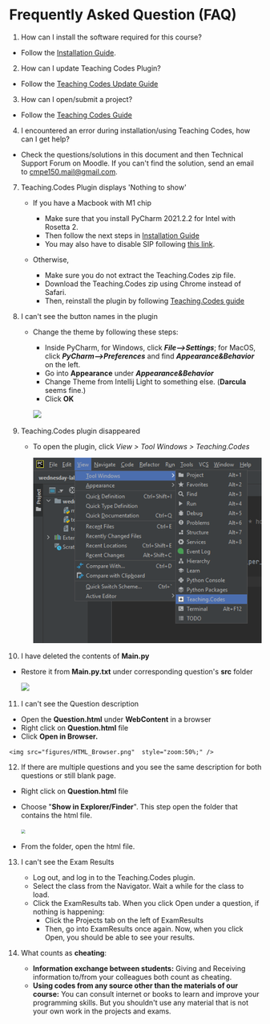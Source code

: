 # Frequently Asked Question (FAQ)

1. How can I install the software required for this course?
   
* Follow the [Installation Guide](InstallationGuide.md).
   
2. How can I update Teaching Codes Plugin?
   
* Follow the [Teaching Codes Update Guide](TeachingCodesGuide.md)
   
3. How can I open/submit a project?
   
* Follow the [Teaching Codes Guide](TeachingCodesGuide.md)
   
4. I encountered an error during installation/using Teaching Codes, how can I get help?
   
* Check the questions/solutions in this document and then Technical Support Forum on Moodle. If you can't find the solution, send an email to cmpe150.mail@gmail.com.
   
7. Teaching.Codes Plugin displays 'Nothing to show'
   * If you have a Macbook with M1 chip
      
      * Make sure that you install PyCharm 2021.2.2 for Intel with Rosetta 2.
      * Then follow the next steps in [Installation Guide](InstallationGuide.md)
      * You may also have to disable SIP following [this link](https://developer.apple.com/documentation/security/disabling_and_enabling_system_integrity_protection).
   * Otherwise,
      * Make sure you do not extract the Teaching.Codes zip file. 
      * Download the Teaching.Codes zip using Chrome instead of Safari.  
      * Then, reinstall the plugin by following [Teaching.Codes guide](TeachingCodesGuide.md)  
8. I can't see the button names in the plugin <a name="button"></a>

   * Change the theme by following these steps:

     * Inside PyCharm, for Windows, click ***File-->Settings***; for MacOS, click ***PyCharm-->Preferences*** and find ***Appearance&Behavior*** on the left. 
     * Go into **Appearance** under ***Appearance&Behavior*** 
     * Change Theme from Intellij Light to something else. (**Darcula** seems fine.)
     * Click **OK**

     ![](figures/ChangeTheme.png)
9. Teaching.Codes plugin disappeared <a name="plugin"></a>
   * To open the plugin, click *View > Tool Windows > Teaching.Codes*
   
      ![](figures/TC.png)

10. I have deleted the contents of **Main.py** <a name="mainpy"></a>
   * Restore it from **Main.py.txt** under corresponding question's **src** folder

     ![](figures/Maintxt.png)

11. I can't see the Question description <a name="description"></a>
   * Open the **Question.html** under **WebContent** in a browser
   * Right click on **Question.html** file
   * Click **Open in Browser.** 

    <img src="figures/HTML_Browser.png"  style="zoom:50%;" />

12. If there are multiple questions and you see the same description for both questions or still blank page. 

   * Right click on **Question.html** file
   * Choose "**Show in Explorer/Finder**". This step open the folder that contains the html file.

      <img src="figures/HTML_Explorer.png" style="zoom: 50%;" />

   * From the folder, open the html file.

13. I can't see the Exam Results <a name="examresults"></a>

    * Log out, and log in to the Teaching.Codes plugin.	
    * Select the class from the Navigator. Wait a while for the class to load. 
    * Click the ExamResults tab. When you click Open under a question, if nothing is happening:
      * Click the Projects tab on the left of ExamResults
      * Then, go into ExamResults once again. Now, when you click Open, you should be able to see your results. 

14. What counts as **cheating**:
    * **Information exchange between students:** Giving and Receiving information to/from your colleagues both count as cheating.
    * **Using codes from any source other than the materials of our course:** You can consult internet or books to learn and improve your programming skills. But you shouldn't use any material that is not your own work in the projects and exams.
